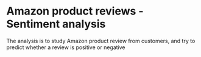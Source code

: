 # Amazon product reviews - Sentiment analysis
The analysis is to study Amazon product review from customers, and try to predict whether a review is positive or negative
